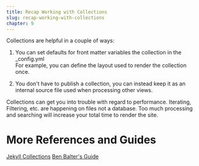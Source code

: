 ```yaml
---
title: Recap Working with Collections
slug: recap-working-with-collections
chapter: 9
---
```

Collections are helpful in a couple of ways:

1. You can set defaults for front matter variables the collection in the _config.yml  
For example, you can define the layout used to render the collection once.

2. You don't have to publish a collection, you can instead keep it as an internal
source file used when processing other views.

Collections can get you into trouble with regard to performance. Iterating,
Filtering, etc. are happening on files not a database.  Too much processing
and searching will increase your total time to render the site.

# More References and Guides
[Jekyll Collections](https://jekyllrb.com/docs/collections/)
[Ben Balter's Guide](https://ben.balter.com/2015/02/20/jekyll-collections/)
